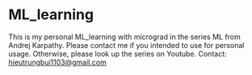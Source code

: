 # ML_learning
This is my personal ML_learning with micrograd in the series ML from Andrej Karpathy. 
Please contact me if you intended to use for personal usage. Otherwise, please look up the series on Youtube. 
Contact: hieutrungbui1103@gmail.com
